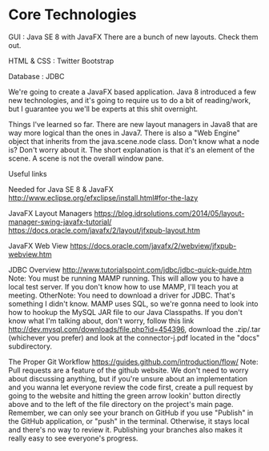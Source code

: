 Core Technologies
====

GUI : Java SE 8 with JavaFX
There are a bunch of new layouts. Check them out.

HTML & CSS : Twitter Bootstrap

Database : JDBC



We're going to create a JavaFX based application. Java 8 introduced a few new technologies, and it's going to require us to do a bit of reading/work, but I guarantee you we'll be experts at this shit overnight.

Things I've learned so far.
There are new layout managers in Java8 that are way more logical than the ones in Java7. There is also a "Web Engine" object that inherits from the java.scene.node class. Don't know what a node is? Don't worry about it. The short explanation is that it's an element of the scene. A scene is not the overall window pane.


Useful links

Needed for Java SE 8 & JavaFX
http://www.eclipse.org/efxclipse/install.html#for-the-lazy

JavaFX Layout Managers
https://blog.idrsolutions.com/2014/05/layout-manager-swing-javafx-tutorial/
https://docs.oracle.com/javafx/2/layout/jfxpub-layout.htm

JavaFX Web View
https://docs.oracle.com/javafx/2/webview/jfxpub-webview.htm

JDBC Overview
http://www.tutorialspoint.com/jdbc/jdbc-quick-guide.htm
Note: You must be running MAMP running. This will allow you to have a local test server. If you don't know how to use MAMP, I'll teach you at meeting.
OtherNote: You need to download a driver for JDBC. That's something I didn't know. MAMP uses SQL, so we're gonna need to look into how to hookup the MySQL JAR file to our Java Classpaths. If you don't know what I'm talking about, don't worry, follow this link http://dev.mysql.com/downloads/file.php?id=454396, download the .zip/.tar (whichever you prefer) and look at the connector-j.pdf located in the "docs" subdirectory.

The Proper Git Workflow
https://guides.github.com/introduction/flow/
Note: Pull requests are a feature of the github website. We don't need to worry about discussing anything, but if you're unsure about an implementation and you wanna let everyone review the code first, create a pull request by going to the website and hitting the green arrow lookin' button directly above and to the left of the file directory on the project's main page. Remember, we can only see your branch on GitHub if you use "Publish" in the GitHub application, or "push" in the terminal. Otherwise, it stays local and there's no way to review it. Publishing your branches also makes it really easy to see everyone's progress.
